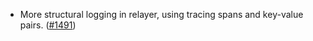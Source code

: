 - More structural logging in relayer, using tracing spans and key-value pairs.
  ([#1491](https://github.com/informalsystems/ibc-rs/pull/1491)) 
